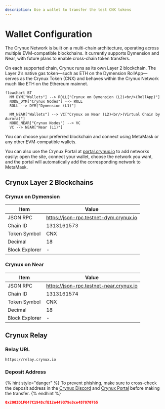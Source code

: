 ```yaml
---
description: Use a wallet to transfer the test CNX tokens
---
```


# Wallet Configuration

The Crynux Network is built on a multi-chain architecture, operating across multiple EVM-compatible blockchains. It currently supports Dymension and Near, with future plans to enable cross-chain token transfers.

On each supported chain, Crynux runs as its own Layer 2 blockchain. The Layer 2’s native gas token—such as ETH on the Dymension RollApp—serves as the Crynux Token (CNX) and behaves within the Crynux Network much like ETH on the Ethereum mainnet.

```mermaid
flowchart BT
  MM_DYM["Wallets"] --> ROLL["Crynux on Dymension (L2)<br/>(RollApp)"]
  NODE_DYM["Crynux Nodes"] --> ROLL
  ROLL --> DYM["Dymension (L1)"]

  MM_NEAR["Wallets"] --> VC["Crynux on Near (L2)<br/>(Virtual Chain by Aurora)"]
  NODE_NEAR["Crynux Nodes"] --> VC
  VC --> NEAR["Near (L1)"]

```

You can choose your preferred blockchain and connect using MetaMask or any other EVM-compatible wallets.

You can also use the Crynux Portal at [portal.crynux.io](https://portal.crynux.io) to add networks easily: open the site, connect your wallet, choose the network you want, and the portal will automatically add the corresponding network to MetaMask.

## Crynux Layer 2 Blockchains

### Crynux on Dymension

| Item           | Value                                  |
| -------------- | -------------------------------------- |
| JSON RPC       | https://json-rpc.testnet-dym.crynux.io |
| Chain ID       | 1313161573                             |
| Token Symbol   | CNX                                    |
| Decimal        | 18                                     |
| Block Explorer | -                                      |

### Crynux on Near

| Item           | Value                                   |
| -------------- | --------------------------------------- |
| JSON RPC       | https://json-rpc.testnet-near.crynux.io |
| Chain ID       | 1313161574                              |
| Token Symbol   | CNX                                     |
| Decimal        | 18                                      |
| Block Explorer | -                                       |

## Crynux Relay

### Relay URL

`https://relay.crynux.io`

### Deposit Address

{% hint style="danger" %}
To prevent phishing, make sure to cross-check the deposit address in the [Crynux Discord](https://discord.gg/y8YKxb7uZk) and [Crynux Portal](https://portal.crynux.io/) before making the transfer.
{% endhint %}

```json
0x2003D1F047C1948cfE12e449379e3ce487070765
```


